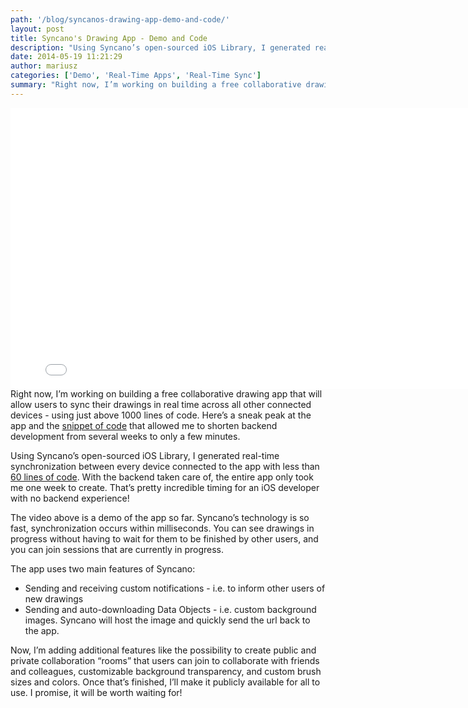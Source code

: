 ```yaml
---
path: '/blog/syncanos-drawing-app-demo-and-code/'
layout: post
title: Syncano's Drawing App - Demo and Code
description: "Using Syncano’s open-sourced iOS Library, I generated real-time synchronization between every device connected to the app with less than 60 lines of code."
date: 2014-05-19 11:21:29
author: mariusz
categories: ['Demo', 'Real-Time Apps', 'Real-Time Sync']
summary: "Right now, I’m working on building a free collaborative drawing app that will allow users to sync their drawings in real time across all other connected devices – using just above 1000 lines of code. Here’s a sneak peak at the app and the snippet of code that allowed me to shorten backend development from several weeks to only a few minutes."
---
```

<iframe src="//player.vimeo.com/video/95049187?wmode=transparent" frameborder="0" webkitallowfullscreen="" mozallowfullscreen="" allowfullscreen="" data-aspectratio="0.562" style="width: 800px; height: 449.6px; opacity: 1; visibility: visible;"></iframe>
Right now, I’m working on building a free collaborative drawing app that will allow users to sync their drawings in real time across all other connected devices - using just above 1000 lines of code. Here’s a sneak peak at the app and the <a href="https://gist.github.com/mkucharz/b6d3161b74b000d807c8">snippet of code</a> that allowed me to shorten backend development from several weeks to only a few minutes.

Using Syncano’s open-sourced iOS Library, I generated real-time synchronization between every device connected to the app with less than <a href="https://gist.github.com/mkucharz/b6d3161b74b000d807c8">60 lines of code</a>. With the backend taken care of, the entire app only took me one week to create. That’s pretty incredible timing for an iOS developer with no backend experience!

The video above is a demo of the app so far. Syncano’s technology is so fast, synchronization occurs within milliseconds. You can see drawings in progress without having to wait for them to be finished by other users, and you can join sessions that are currently in progress.

The app uses two main features of Syncano:
<ul>
	<li>Sending and receiving custom notifications - i.e. to inform other users of new drawings</li>
	<li>Sending and auto-downloading Data Objects - i.e. custom background images. Syncano will host the image and quickly send the url back to the app.</li>
</ul>
Now, I’m adding additional features like the possibility to create public and private collaboration “rooms” that users can join to collaborate with friends and colleagues, customizable background transparency, and custom brush sizes and colors. Once that’s finished, I’ll make it publicly available for all to use. I promise, it will be worth waiting for!